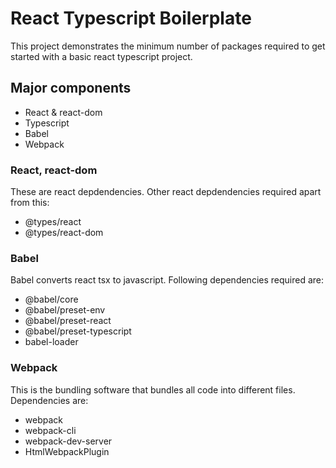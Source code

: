 # React Typescript Boilerplate
This project demonstrates the minimum number of packages required to get started with a basic react typescript project.

## Major components
- React & react-dom
- Typescript
- Babel
- Webpack

### React, react-dom
These are react depdendencies. Other react depdendencies required apart from this:
- @types/react
- @types/react-dom

### Babel
Babel converts react tsx to javascript. Following dependencies required are:
- @babel/core
- @babel/preset-env
- @babel/preset-react
- @babel/preset-typescript
- babel-loader

### Webpack
This is the bundling software that bundles all code into different files. Dependencies are:
- webpack
- webpack-cli
- webpack-dev-server
- HtmlWebpackPlugin
